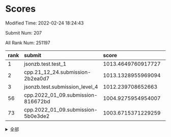 # Scores

Modified Time: 2022-02-24 18:24:43

Submit Num: 207

All Rank Num: 251197

| rank |               submit               |       score        |       sigma        | pk_num |
| :--- | :--------------------------------- | :----------------- | :----------------- | :----- |
| 1    | jsonzb.test.test_1                 | 1013.4649760917727 | 0.8079255738630615 | 4851   |
| 2    | cpp.21_12_24.submission-2b2ea0d7   | 1013.1328955969094 | 0.8215496669283917 | 4857   |
| 3    | jsonzb.test.submission_level_4     | 1012.239708652663  | 0.8000617888714351 | 4857   |
| 56   | cpp.2022_01_09.submission-816672bd | 1004.9275954954007 | 0.7180978814669974 | 4858   |
| 73   | cpp.2022_01_09.submission-5b0e3de2 | 1003.6715371229259 | 0.7034490127307257 | 4852   |


<details>
<summary>全部</summary>

| rank |                 submit                 |       score        |       sigma        | pk_num |
| :--- | :------------------------------------- | :----------------- | :----------------- | :----- |
| 1    | jsonzb.test.test_1                     | 1013.4649760917727 | 0.8079255738630615 | 4851   |
| 2    | cpp.21_12_24.submission-2b2ea0d7       | 1013.1328955969094 | 0.8215496669283917 | 4857   |
| 3    | jsonzb.test.submission_level_4         | 1012.239708652663  | 0.8000617888714351 | 4857   |
| 4    | gobigger.level_3.submission_level_3_33 | 1011.2591818550804 | 0.7555039509589672 | 4851   |
| 5    | gobigger.level_3.submission_level_3_7  | 1011.2486626551071 | 0.7410148715318611 | 4857   |
| 6    | gobigger.level_3.submission_level_3_34 | 1011.1261774279023 | 0.7609588516088581 | 4854   |
| 7    | gobigger.level_3.submission_level_3_27 | 1010.9475530537801 | 0.7514062319908456 | 4858   |
| 8    | gobigger.level_3.submission_level_3_25 | 1010.9332832401789 | 0.7670535408792478 | 4854   |
| 9    | gobigger.level_3.submission_level_3_21 | 1010.7059649250565 | 0.7752247120361925 | 4853   |
| 10   | gobigger.level_3.submission_level_3_45 | 1010.6970024556156 | 0.765680796745576  | 4858   |
| 11   | gobigger.level_3.submission_level_3_1  | 1010.6716851713735 | 0.7555371947466383 | 4858   |
| 12   | gobigger.level_3.submission_level_3_3  | 1010.6607598728364 | 0.7940781546100597 | 4856   |
| 13   | gobigger.level_3.submission_level_3_42 | 1010.6539679513886 | 0.7844052962369468 | 4847   |
| 14   | gobigger.level_3.submission_level_3_41 | 1010.5836430153253 | 0.7825778242924253 | 4855   |
| 15   | gobigger.level_3.submission_level_3_38 | 1010.5640275086963 | 0.7602395005668271 | 4852   |
| 16   | gobigger.level_3.submission_level_3_48 | 1010.5084462450482 | 0.7525286978252472 | 4852   |
| 17   | gobigger.level_3.submission_level_3_37 | 1010.478349946055  | 0.7823830888464367 | 4856   |
| 18   | gobigger.level_3.submission_level_3_30 | 1010.4231357497475 | 0.7703888441072    | 4855   |
| 19   | gobigger.level_3.submission_level_3_16 | 1010.3040200146862 | 0.7646954288093257 | 4858   |
| 20   | gobigger.level_3.submission_level_3_9  | 1010.1825968515986 | 0.7408142690072852 | 4853   |
| 21   | gobigger.level_3.submission_level_3_20 | 1010.1103519401621 | 0.7313429373929613 | 4855   |
| 22   | gobigger.level_3.submission_level_3_43 | 1010.0555748265233 | 0.7485702958385118 | 4853   |
| 23   | gobigger.level_3.submission_level_3_15 | 1010.0444121391383 | 0.7686173885218339 | 4850   |
| 24   | gobigger.level_3.submission_level_3_12 | 1010.0299305176849 | 0.7659532146542386 | 4855   |
| 25   | gobigger.level_3.submission_level_3_17 | 1009.8408648450096 | 0.7399072055285938 | 4856   |
| 26   | gobigger.level_3.submission_level_3_36 | 1009.7944302684659 | 0.7636476671095351 | 4853   |
| 27   | gobigger.level_3.submission_level_3_6  | 1009.7301299875137 | 0.7632187363008227 | 4855   |
| 28   | gobigger.level_3.submission_level_3_47 | 1009.6993269840247 | 0.7585736531952555 | 4854   |
| 29   | gobigger.level_3.submission_level_3_8  | 1009.689036583449  | 0.743428459671871  | 4853   |
| 30   | gobigger.level_3.submission_level_3_13 | 1009.679837559319  | 0.7513954183067691 | 4857   |
| 31   | gobigger.level_3.submission_level_3_28 | 1009.6402209323097 | 0.7682486643560449 | 4846   |
| 32   | gobigger.level_3.submission_level_3_40 | 1009.6239214148077 | 0.7593525201522223 | 4855   |
| 33   | gobigger.level_3.submission_level_3_18 | 1009.6187257010798 | 0.7557514491883297 | 4856   |
| 34   | gobigger.level_3.submission_level_3_23 | 1009.5831504747389 | 0.742156763755233  | 4849   |
| 35   | gobigger.level_3.submission_level_3_39 | 1009.581603608844  | 0.7560452786669702 | 4854   |
| 36   | gobigger.level_3.submission_level_3_2  | 1009.5762049132854 | 0.7522363698315595 | 4850   |
| 37   | gobigger.level_3.submission_level_3_14 | 1009.5164738795246 | 0.7474313891612979 | 4852   |
| 38   | gobigger.level_3.submission_level_3_0  | 1009.5068551629424 | 0.7462192910214415 | 4853   |
| 39   | gobigger.level_3.submission_level_3_11 | 1009.447598364283  | 0.7669298782292376 | 4853   |
| 40   | gobigger.level_3.submission_level_3_4  | 1009.4412078527309 | 0.7656627075989862 | 4859   |
| 41   | gobigger.level_3.submission_level_3_24 | 1009.4347542919411 | 0.7707137915950251 | 4854   |
| 42   | gobigger.level_3.submission_level_3_49 | 1009.3791320951038 | 0.7665322752864085 | 4858   |
| 43   | gobigger.level_3.submission_level_3_46 | 1009.3672561108588 | 0.7459306036220664 | 4854   |
| 44   | gobigger.level_3.submission_level_3_35 | 1009.2407085564191 | 0.7613648765018277 | 4855   |
| 45   | gobigger.level_3.submission_level_3_19 | 1009.1895978730502 | 0.7646194139231005 | 4856   |
| 46   | gobigger.level_3.submission_level_3_32 | 1008.8836681031927 | 0.730216680383048  | 4853   |
| 47   | gobigger.level_3.submission_level_3_10 | 1008.7807163911175 | 0.7376300747449724 | 4850   |
| 48   | gobigger.level_3.submission_level_3_31 | 1008.6472677511457 | 0.7299059864019798 | 4860   |
| 49   | gobigger.level_3.submission_level_3_44 | 1008.5722801787402 | 0.7414171176738621 | 4857   |
| 50   | gobigger.level_3.submission_level_3_26 | 1008.5140074286716 | 0.7462640514426752 | 4859   |
| 51   | gobigger.level_3.submission_level_3_22 | 1008.3108580678607 | 0.7525688965814683 | 4858   |
| 52   | gobigger.level_3.submission_level_3_29 | 1008.3053413712524 | 0.7442641491771363 | 4857   |
| 53   | gobigger.level_3.submission_level_3_5  | 1008.2667215810163 | 0.7568775087714726 | 4851   |
| 54   | gobigger.level_1.submission_level_1_39 | 1005.7884139545997 | 0.7262131720805682 | 4857   |
| 55   | gobigger.level_1.submission_level_1_29 | 1005.2194601964011 | 0.7108134593260168 | 4853   |
| 56   | cpp.2022_01_09.submission-816672bd     | 1004.9275954954007 | 0.7180978814669974 | 4858   |
| 57   | gobigger.level_1.submission_level_1_0  | 1004.9068754762577 | 0.7118869122095541 | 4846   |
| 58   | gobigger.level_1.submission_level_1_34 | 1004.7577400169943 | 0.7154305760638635 | 4853   |
| 59   | gobigger.level_1.submission_level_1_16 | 1004.6931014192802 | 0.7250023517139607 | 4855   |
| 60   | gobigger.level_1.submission_level_1_23 | 1004.6491369366587 | 0.716201116141866  | 4856   |
| 61   | gobigger.level_1.submission_level_1_18 | 1004.6094761403775 | 0.7279158293306423 | 4855   |
| 62   | gobigger.level_1.submission_level_1_32 | 1004.4534659867523 | 0.7168799434574354 | 4855   |
| 63   | gobigger.level_1.submission_level_1_45 | 1004.2418613317657 | 0.7164064997995728 | 4858   |
| 64   | gobigger.level_1.submission_level_1_31 | 1004.1735178247933 | 0.7063498026063832 | 4848   |
| 65   | gobigger.level_1.submission_level_1_12 | 1004.1613016629618 | 0.7201152917939057 | 4854   |
| 66   | gobigger.level_1.submission_level_1_48 | 1004.1429552255346 | 0.7166180059780012 | 4855   |
| 67   | gobigger.level_1.submission_level_1_2  | 1003.8504128274895 | 0.7189650520392867 | 4863   |
| 68   | gobigger.level_1.submission_level_1_35 | 1003.8406795590108 | 0.7179308469023746 | 4856   |
| 69   | gobigger.level_1.submission_level_1_13 | 1003.8194348913424 | 0.7193425078036839 | 4856   |
| 70   | gobigger.level_1.submission_level_1_27 | 1003.7916507464664 | 0.7215597309674757 | 4855   |
| 71   | gobigger.level_1.submission_level_1_6  | 1003.7799163944969 | 0.7222826914422086 | 4856   |
| 72   | gobigger.level_1.submission_level_1_1  | 1003.7648096331004 | 0.7196677825886276 | 4853   |
| 73   | cpp.2022_01_09.submission-5b0e3de2     | 1003.6715371229259 | 0.7034490127307257 | 4852   |
| 74   | gobigger.level_1.submission_level_1_11 | 1003.6230172930684 | 0.712705316896189  | 4855   |
| 75   | gobigger.level_1.submission_level_1_14 | 1003.5945347251886 | 0.70771927352951   | 4854   |
| 76   | gobigger.level_1.submission_level_1_10 | 1003.580309337055  | 0.7089678302279229 | 4854   |
| 77   | gobigger.level_1.submission_level_1_28 | 1003.5160030437702 | 0.7173532053109763 | 4852   |
| 78   | gobigger.level_1.submission_level_1_3  | 1003.4436256139483 | 0.7177349224979077 | 4846   |
| 79   | gobigger.level_1.submission_level_1_49 | 1003.4244273440154 | 0.7166084893489488 | 4853   |
| 80   | gobigger.level_1.submission_level_1_36 | 1003.3061203698804 | 0.7179330376655396 | 4854   |
| 81   | gobigger.level_1.submission_level_1_24 | 1003.251148558879  | 0.7122963772979116 | 4862   |
| 82   | gobigger.level_1.submission_level_1_4  | 1003.2470298590393 | 0.7109396530393335 | 4853   |
| 83   | gobigger.level_1.submission_level_1_9  | 1003.1484231338787 | 0.711380767684478  | 4853   |
| 84   | gobigger.level_1.submission_level_1_8  | 1003.1480442516386 | 0.7074986204626639 | 4856   |
| 85   | gobigger.level_1.submission_level_1_26 | 1003.1021757110163 | 0.717359247111707  | 4855   |
| 86   | gobigger.level_1.submission_level_1_43 | 1003.0192613540873 | 0.7112989929245233 | 4850   |
| 87   | gobigger.level_1.submission_level_1_47 | 1002.9953086081385 | 0.7166633313232851 | 4857   |
| 88   | gobigger.level_1.submission_level_1_42 | 1002.9764681883643 | 0.7201088700038574 | 4854   |
| 89   | gobigger.level_1.submission_level_1_33 | 1002.9280918132912 | 0.7105882965770531 | 4854   |
| 90   | gobigger.level_1.submission_level_1_15 | 1002.8928399691976 | 0.7048809615370644 | 4856   |
| 91   | gobigger.level_1.submission_level_1_21 | 1002.8658469798385 | 0.7149004131446337 | 4852   |
| 92   | gobigger.level_1.submission_level_1_46 | 1002.8485509409273 | 0.7072065510177193 | 4856   |
| 93   | gobigger.level_1.submission_level_1_44 | 1002.7878543994103 | 0.7280136986673894 | 4852   |
| 94   | gobigger.level_1.submission_level_1_19 | 1002.7106118759731 | 0.7107670352299214 | 4858   |
| 95   | gobigger.level_1.submission_level_1_7  | 1002.4353449097492 | 0.7098534192455292 | 4855   |
| 96   | gobigger.level_1.submission_level_1_25 | 1002.4337573537995 | 0.7152482401759682 | 4865   |
| 97   | gobigger.level_1.submission_level_1_38 | 1002.3499564683342 | 0.7006052435779346 | 4852   |
| 98   | gobigger.level_1.submission_level_1_30 | 1002.3265151489356 | 0.7247573644178317 | 4853   |
| 99   | gobigger.level_1.submission_level_1_17 | 1002.3016285807915 | 0.7094100655142184 | 4854   |
| 100  | gobigger.level_1.submission_level_1_41 | 1002.2986312009448 | 0.7119524209421866 | 4856   |
| 101  | gobigger.level_1.submission_level_1_22 | 1002.2943311832219 | 0.7188228786892815 | 4849   |
| 102  | gobigger.level_1.submission_level_1_20 | 1002.1949350425214 | 0.7168309246962674 | 4856   |
| 103  | gobigger.level_1.submission_level_1_40 | 1001.664349845504  | 0.7054914100001065 | 4850   |
| 104  | gobigger.level_1.submission_level_1_5  | 1001.4801624650133 | 0.7171963979084673 | 4854   |
| 105  | gobigger.level_1.submission_level_1_37 | 1001.2628279934513 | 0.7204845348168348 | 4849   |
| 106  | gobigger.random.submission_random_3    | 997.5552646294136  | 0.7040716299380873 | 4852   |
| 107  | gobigger.random.submission_random_41   | 997.3514978567576  | 0.7167832853321177 | 4855   |
| 108  | gobigger.random.submission_random_12   | 997.0275548126506  | 0.70622212135405   | 4860   |
| 109  | gobigger.random.submission_random_30   | 996.9835198134041  | 0.698398631078351  | 4857   |
| 110  | gobigger.random.submission_random_19   | 996.9193356024452  | 0.7090456497745107 | 4846   |
| 111  | gobigger.random.submission_random_0    | 996.8470187495946  | 0.7081220349391636 | 4856   |
| 112  | gobigger.random.submission_random_27   | 996.835706694665   | 0.7135869389109294 | 4850   |
| 113  | gobigger.random.submission_random_21   | 996.8127518295194  | 0.7094825381492148 | 4857   |
| 114  | gobigger.random.submission_random_44   | 996.7971832533372  | 0.7179881367667499 | 4849   |
| 115  | gobigger.random.submission_random_42   | 996.6902358459747  | 0.7142895605593035 | 4852   |
| 116  | gobigger.random.submission_random_39   | 996.685431486164   | 0.7139241857588672 | 4846   |
| 117  | gobigger.random.submission_random_4    | 996.6793598096548  | 0.7187267209654398 | 4853   |
| 118  | gobigger.random.submission_random_36   | 996.6352594293332  | 0.7030963865972566 | 4854   |
| 119  | gobigger.random.submission_random_33   | 996.5926072385465  | 0.7167740437481053 | 4854   |
| 120  | gobigger.random.submission_random_48   | 996.5404624360108  | 0.7136631597943435 | 4853   |
| 121  | gobigger.random.submission_random_9    | 996.4904848947692  | 0.7072422309760643 | 4853   |
| 122  | gobigger.random.submission_random_32   | 996.46024483681    | 0.705295230934434  | 4858   |
| 123  | gobigger.random.submission_random_16   | 996.400955465052   | 0.7187200124059624 | 4854   |
| 124  | gobigger.random.submission_random_43   | 996.3231708239623  | 0.7075583629812764 | 4858   |
| 125  | gobigger.random.submission_random_37   | 996.2826564799574  | 0.7167613887999513 | 4853   |
| 126  | gobigger.random.submission_random_25   | 996.2362898241847  | 0.7142266017773952 | 4852   |
| 127  | gobigger.random.submission_random_6    | 996.2234813728152  | 0.7087963052139344 | 4850   |
| 128  | gobigger.random.submission_random_10   | 996.2228507080792  | 0.7075107785018316 | 4855   |
| 129  | gobigger.random.submission_random_1    | 996.1931095602773  | 0.7038452735516144 | 4855   |
| 130  | gobigger.random.submission_random_20   | 996.1539917341929  | 0.7086180856666365 | 4853   |
| 131  | gobigger.random.submission_random_18   | 996.1447588034995  | 0.7078010488526846 | 4858   |
| 132  | gobigger.random.submission_random_5    | 996.1251489226158  | 0.6940037056686102 | 4855   |
| 133  | gobigger.random.submission_random_35   | 996.1157010940219  | 0.715038918788162  | 4854   |
| 134  | gobigger.random.submission_random_15   | 996.0214527548227  | 0.7280800487675559 | 4857   |
| 135  | gobigger.random.submission_random_28   | 995.9895766517104  | 0.7093788736357114 | 4852   |
| 136  | gobigger.random.submission_random_13   | 995.952187812307   | 0.7203340511214674 | 4852   |
| 137  | gobigger.random.submission_random_47   | 995.8850793026058  | 0.698859567508933  | 4857   |
| 138  | gobigger.random.submission_random_24   | 995.853375698137   | 0.7077202768888698 | 4857   |
| 139  | gobigger.random.submission_random_49   | 995.7496392097885  | 0.7123712302948294 | 4845   |
| 140  | gobigger.random.submission_random_7    | 995.6734771511628  | 0.7191225050378992 | 4855   |
| 141  | gobigger.random.submission_random_17   | 995.654843097822   | 0.7128560255142858 | 4858   |
| 142  | gobigger.random.submission_random_2    | 995.5261131996119  | 0.7190355590618135 | 4854   |
| 143  | gobigger.random.submission_random_40   | 995.5171632752431  | 0.7099734983102924 | 4856   |
| 144  | gobigger.random.submission_random_14   | 995.491723036031   | 0.7126259529417307 | 4853   |
| 145  | gobigger.random.submission_random_22   | 995.481625675421   | 0.722214970871667  | 4856   |
| 146  | gobigger.random.submission_random_26   | 995.4101150960097  | 0.7301778138592994 | 4855   |
| 147  | gobigger.random.submission_random_29   | 995.3837678475386  | 0.6981471481077299 | 4852   |
| 148  | gobigger.random.submission_random_46   | 995.3177970056064  | 0.7069147206211815 | 4855   |
| 149  | gobigger.random.submission_random_8    | 995.0977625443084  | 0.7232196041513437 | 4850   |
| 150  | gobigger.random.submission_random_45   | 994.967027833694   | 0.7144345531684747 | 4852   |
| 151  | gobigger.random.submission_random_23   | 994.9533875218617  | 0.7274845804375915 | 4852   |
| 152  | gobigger.random.submission_random_38   | 994.8306817328643  | 0.721858910028216  | 4852   |
| 153  | gobigger.random.submission_random_31   | 994.7033865108001  | 0.7124616355292673 | 4854   |
| 154  | gobigger.random.submission_random_34   | 994.4146866020596  | 0.7029071481357663 | 4855   |
| 155  | gobigger.random.submission_random_11   | 993.9395128842593  | 0.7239797405603554 | 4851   |
| 156  | gobigger.level_2.submission_level_2_4  | 993.792551695713   | 0.7324080741096248 | 4854   |
| 157  | gobigger.level_2.submission_level_2_24 | 993.5614772745319  | 0.7354129823151306 | 4857   |
| 158  | gobigger.level_2.submission_level_2_39 | 993.5543313649989  | 0.7340626793502826 | 4857   |
| 159  | gobigger.level_2.submission_level_2_32 | 993.2687320195096  | 0.7393720070385292 | 4855   |
| 160  | gobigger.level_2.submission_level_2_5  | 993.1419529949288  | 0.7433839717627853 | 4859   |
| 161  | gobigger.level_2.submission_level_2_47 | 993.0273120985237  | 0.7288120577470937 | 4855   |
| 162  | gobigger.level_2.submission_level_2_9  | 992.9971032813195  | 0.7356438679928247 | 4854   |
| 163  | gobigger.level_2.submission_level_2_49 | 992.9920826248225  | 0.7497945695242104 | 4855   |
| 164  | gobigger.level_2.submission_level_2_21 | 992.9421956936912  | 0.7389565314322686 | 4859   |
| 165  | gobigger.level_2.submission_level_2_6  | 992.9079091186504  | 0.7333646381658211 | 4849   |
| 166  | gobigger.level_2.submission_level_2_48 | 992.8417713377203  | 0.7396113221733163 | 4858   |
| 167  | gobigger.level_2.submission_level_2_22 | 992.8319978575105  | 0.7426942039588283 | 4853   |
| 168  | gobigger.level_2.submission_level_2_36 | 992.8031546065523  | 0.7379101645735928 | 4853   |
| 169  | gobigger.level_2.submission_level_2_20 | 992.6476424657726  | 0.751034612007056  | 4856   |
| 170  | gobigger.level_2.submission_level_2_31 | 992.5955869618307  | 0.7560872526915595 | 4858   |
| 171  | gobigger.level_2.submission_level_2_30 | 992.578616773635   | 0.7537719098429478 | 4856   |
| 172  | gobigger.level_2.submission_level_2_15 | 992.4835687633018  | 0.7482739779215305 | 4859   |
| 173  | gobigger.level_2.submission_level_2_8  | 992.4634842812688  | 0.7359282240497683 | 4853   |
| 174  | gobigger.level_2.submission_level_2_41 | 992.4431256796975  | 0.7703392755833308 | 4858   |
| 175  | gobigger.level_2.submission_level_2_40 | 992.4099676308339  | 0.741077731108725  | 4853   |
| 176  | gobigger.level_2.submission_level_2_23 | 992.4042570356683  | 0.7436063471864983 | 4851   |
| 177  | gobigger.level_2.submission_level_2_7  | 992.398126735104   | 0.7380293613770328 | 4854   |
| 178  | gobigger.level_2.submission_level_2_16 | 992.3893027647508  | 0.7489939977984186 | 4856   |
| 179  | gobigger.level_2.submission_level_2_18 | 992.3499467687994  | 0.7290187823454399 | 4856   |
| 180  | gobigger.level_2.submission_level_2_33 | 992.2195933617343  | 0.7402718298113107 | 4851   |
| 181  | gobigger.level_2.submission_level_2_27 | 992.1805625663924  | 0.7597469331039242 | 4853   |
| 182  | gobigger.level_2.submission_level_2_29 | 992.1640903345822  | 0.7385689248148338 | 4853   |
| 183  | gobigger.level_2.submission_level_2_25 | 992.1492036149651  | 0.7580541713222237 | 4851   |
| 184  | gobigger.level_2.submission_level_2_44 | 992.06170305436    | 0.7342542433869734 | 4849   |
| 185  | gobigger.level_2.submission_level_2_2  | 991.8101411748823  | 0.7406102253872686 | 4851   |
| 186  | gobigger.level_2.submission_level_2_10 | 991.7716812050129  | 0.7574598170801781 | 4852   |
| 187  | gobigger.level_2.submission_level_2_19 | 991.747364648927   | 0.7296251261568542 | 4858   |
| 188  | gobigger.level_2.submission_level_2_3  | 991.6367656095408  | 0.7529561896367629 | 4855   |
| 189  | gobigger.level_2.submission_level_2_45 | 991.6068058907309  | 0.7508733877539667 | 4854   |
| 190  | gobigger.level_2.submission_level_2_34 | 991.5979333978985  | 0.7520708149066494 | 4852   |
| 191  | gobigger.level_2.submission_level_2_42 | 991.553310311334   | 0.7449401196344009 | 4856   |
| 192  | gobigger.level_2.submission_level_2_12 | 991.5452938317162  | 0.7509094253128282 | 4851   |
| 193  | gobigger.level_2.submission_level_2_28 | 991.5261308819851  | 0.7563301442150961 | 4850   |
| 194  | gobigger.level_2.submission_level_2_0  | 991.5100086252261  | 0.743796173183424  | 4858   |
| 195  | gobigger.level_2.submission_level_2_14 | 991.1766147830027  | 0.7461489219127896 | 4852   |
| 196  | gobigger.level_2.submission_level_2_17 | 991.0892237655017  | 0.7489930595726628 | 4857   |
| 197  | gobigger.level_2.submission_level_2_1  | 991.0078044066668  | 0.7578456290281573 | 4854   |
| 198  | gobigger.level_2.submission_level_2_11 | 990.9947681103763  | 0.7678855134884723 | 4850   |
| 199  | gobigger.level_2.submission_level_2_38 | 990.9221111554065  | 0.774838024369281  | 4857   |
| 200  | gobigger.level_2.submission_level_2_43 | 990.6687395889702  | 0.7820724703528205 | 4844   |
| 201  | gobigger.level_2.submission_level_2_37 | 990.6625872316708  | 0.7598783977788824 | 4851   |
| 202  | gobigger.level_2.submission_level_2_35 | 990.6176434885886  | 0.7554151131820026 | 4854   |
| 203  | gobigger.level_2.submission_level_2_46 | 990.5067963998396  | 0.7605367100475048 | 4856   |
| 204  | gobigger.level_2.submission_level_2_13 | 990.4713923837752  | 0.7649862673496366 | 4857   |
| 205  | gobigger.level_2.submission_level_2_26 | 990.0532998537859  | 0.7668120705710895 | 4843   |
| 206  | gobigger.none.submission_none_1        | 977.5089491142663  | 1.3691918094960356 | 4851   |
| 207  | gobigger.none.submission_none_0        | 976.0104475242287  | 1.485137601595107  | 4856   |

</details>